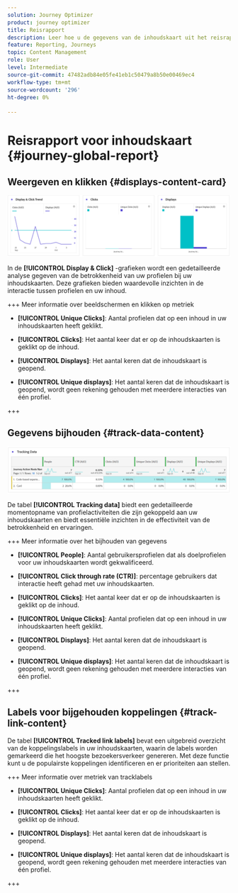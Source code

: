 ```yaml
---
solution: Journey Optimizer
product: journey optimizer
title: Reisrapport
description: Leer hoe u de gegevens van de inhoudskaart uit het reisrapport kunt gebruiken
feature: Reporting, Journeys
topic: Content Management
role: User
level: Intermediate
source-git-commit: 47482adb84e05fe41eb1c50479a8b50e00469ec4
workflow-type: tm+mt
source-wordcount: '296'
ht-degree: 0%

---
```


# Reisrapport voor inhoudskaart {#journey-global-report}

## Weergeven en klikken {#displays-content-card}

![](assets/content-card-jo-display.png)

In de **[!UICONTROL Display & Click]** -grafieken wordt een gedetailleerde analyse gegeven van de betrokkenheid van uw profielen bij uw inhoudskaarten. Deze grafieken bieden waardevolle inzichten in de interactie tussen profielen en uw inhoud.

+++ Meer informatie over beeldschermen en klikken op metriek

* **[!UICONTROL Unique Clicks]**: Aantal profielen dat op een inhoud in uw inhoudskaarten heeft geklikt.

* **[!UICONTROL Clicks]**: Het aantal keer dat er op de inhoudskaarten is geklikt op de inhoud.

* **[!UICONTROL Displays]**: Het aantal keren dat de inhoudskaart is geopend.

* **[!UICONTROL Unique displays]**: Het aantal keren dat de inhoudskaart is geopend, wordt geen rekening gehouden met meerdere interacties van één profiel.

+++

## Gegevens bijhouden {#track-data-content}

![](assets/code-based-tracking-data.png)

De tabel **[!UICONTROL Tracking data]** biedt een gedetailleerde momentopname van profielactiviteiten die zijn gekoppeld aan uw inhoudskaarten en biedt essentiële inzichten in de effectiviteit van de betrokkenheid en ervaringen.

+++ Meer informatie over het bijhouden van gegevens

* **[!UICONTROL People]**: Aantal gebruikersprofielen dat als doelprofielen voor uw inhoudskaarten wordt gekwalificeerd.

* **[!UICONTROL Click through rate (CTR)]**: percentage gebruikers dat interactie heeft gehad met uw inhoudskaarten.

* **[!UICONTROL Clicks]**: Het aantal keer dat er op de inhoudskaarten is geklikt op de inhoud.

* **[!UICONTROL Unique Clicks]**: Aantal profielen dat op een inhoud in uw inhoudskaarten heeft geklikt.

* **[!UICONTROL Displays]**: Het aantal keren dat de inhoudskaart is geopend.

* **[!UICONTROL Unique displays]**: Het aantal keren dat de inhoudskaart is geopend, wordt geen rekening gehouden met meerdere interacties van één profiel.

+++

## Labels voor bijgehouden koppelingen {#track-link-content}

De tabel **[!UICONTROL Tracked link labels]** bevat een uitgebreid overzicht van de koppelingslabels in uw inhoudskaarten, waarin de labels worden gemarkeerd die het hoogste bezoekersverkeer genereren. Met deze functie kunt u de populairste koppelingen identificeren en er prioriteiten aan stellen.

+++ Meer informatie over metriek van tracklabels

* **[!UICONTROL Unique Clicks]**: Aantal profielen dat op een inhoud in uw inhoudskaarten heeft geklikt.

* **[!UICONTROL Clicks]**: Het aantal keer dat er op de inhoudskaarten is geklikt op de inhoud.

* **[!UICONTROL Displays]**: Het aantal keren dat de inhoudskaart is geopend.

* **[!UICONTROL Unique displays]**: Het aantal keren dat de inhoudskaart is geopend, wordt geen rekening gehouden met meerdere interacties van één profiel.

+++
